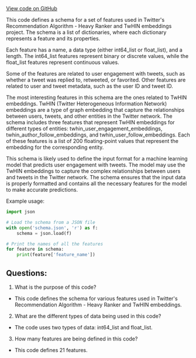 [View code on GitHub](https://github.com/twitter/the-algorithm-ml/projects/home/recap/config/home_recap_2022/segdense.json)

This code defines a schema for a set of features used in Twitter's Recommendation Algorithm - Heavy Ranker and TwHIN embeddings project. The schema is a list of dictionaries, where each dictionary represents a feature and its properties. 

Each feature has a name, a data type (either int64_list or float_list), and a length. The int64_list features represent binary or discrete values, while the float_list features represent continuous values. 

Some of the features are related to user engagement with tweets, such as whether a tweet was replied to, retweeted, or favorited. Other features are related to user and tweet metadata, such as the user ID and tweet ID. 

The most interesting features in this schema are the ones related to TwHIN embeddings. TwHIN (Twitter Heterogeneous Information Network) embeddings are a type of graph embedding that capture the relationships between users, tweets, and other entities in the Twitter network. The schema includes three features that represent TwHIN embeddings for different types of entities: twhin_user_engagement_embeddings, twhin_author_follow_embeddings, and twhin_user_follow_embeddings. Each of these features is a list of 200 floating-point values that represent the embedding for the corresponding entity. 

This schema is likely used to define the input format for a machine learning model that predicts user engagement with tweets. The model may use the TwHIN embeddings to capture the complex relationships between users and tweets in the Twitter network. The schema ensures that the input data is properly formatted and contains all the necessary features for the model to make accurate predictions. 

Example usage:

```python
import json

# Load the schema from a JSON file
with open('schema.json', 'r') as f:
    schema = json.load(f)

# Print the names of all the features
for feature in schema:
    print(feature['feature_name'])
```
## Questions: 
 1. What is the purpose of this code?
- This code defines the schema for various features used in Twitter's Recommendation Algorithm - Heavy Ranker and TwHIN embeddings.

2. What are the different types of data being used in this code?
- The code uses two types of data: int64_list and float_list.

3. How many features are being defined in this code?
- This code defines 21 features.